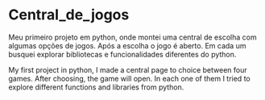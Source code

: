 # Central_de_jogos
 Meu primeiro projeto em python, onde montei uma central de escolha com algumas opções de jogos.
 Após a escolha o jogo é aberto. Em cada um busquei explorar bibliotecas e funcionalidades diferentes do python.

 My first project in python, I made a central page to choice between four games.
 After choosing, the game will open. In each one of them I tried to explore different functions and libraries from python.
 
